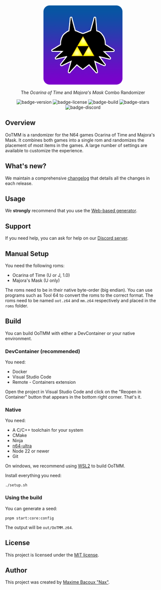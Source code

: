 <p align="center">
  <img alt="OoTMM Logo" with="256" height="256" src="./packages/gui/src/assets/logo-rounded.png"/>
  <p align="center">The <em>Ocarina of Time</em> and <em>Majora's Mask</em> Combo Randomizer</p>
</p>

<p align="center">
    <img alt="badge-version" src="https://img.shields.io/github/v/tag/OoTMM/OoTMM?label=version&sort=semver" />
    <img alt="badge-license" src="https://img.shields.io/github/license/OoTMM/OoTMM" />
    <img alt="badge-build" src="https://img.shields.io/github/actions/workflow/status/OoTMM/OoTMM/ci.yml?branch=master" />
    <img alt="badge-stars" src="https://img.shields.io/github/stars/OoTMM/OoTMM" />
    <img alt="badge-discord" src="https://discordapp.com/api/guilds/1004394204992118935/widget.png?style=shield" />
</p>

## Overview

OoTMM is a randomizer for the N64 games Ocarina of Time and Majora's Mask.
It combines both games into a single rom and randomizes the placement of most items in the games.
A large number of settings are available to customize the experience.

## What's new?

We maintain a comprehensive [changelog](CHANGELOG.md) that details all the changes in each release.

## Usage

We **strongly** recommend that you use the [Web-based generator](https://ootmm.com).

## Support

If you need help, you can ask for help on our [Discord server](https://discord.gg/4QdtPBP6wf).

## Manual Setup

You need the following roms:

 * Ocarina of Time (U or J, 1.0)
 * Majora's Mask (U only)

The roms need to be in their native byte-order (big endian). You can use programs such as Tool 64 to convert the roms to the correct format.
The roms need to be named `oot.z64` and `mm.z64` respectively and placed in the `roms` folder.

## Build

You can build OoTMM with either a DevContainer or your native environment.

### DevContainer (recommended)

You need:

 * Docker
 * Visual Studio Code
 * Remote - Containers extension

Open the project in Visual Studio Code and click on the "Reopen in Container" button that appears in the bottom right corner.
That's it.

### Native

You need:

 * A C/C++ toolchain for your system
 * CMake
 * Ninja
 * [n64-ultra](https://github.com/glankk/n64)
 * Node 22 or newer
 * Git

On windows, we recommend using [WSL2](https://learn.microsoft.com/en-us/windows/wsl/install) to build OoTMM.

Install everything you need:

    ./setup.sh

### Using the build

You can generate a seed:

    pnpm start:core:config

The output will be `out/OoTMM.z64`.

## License

This project is licensed under the [MIT license](LICENSE).

## Author

This project was created by [Maxime Bacoux "Nax"](https://github.com/Nax).
